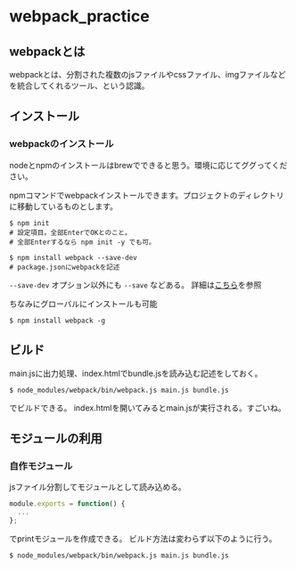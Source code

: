 # webpack_practice

## webpackとは
webpackとは、分割された複数のjsファイルやcssファイル、imgファイルなどを統合してくれるツール、という認識。

## インストール
### webpackのインストール
nodeとnpmのインストールはbrewでできると思う。環境に応じてググってください。

npmコマンドでwebpackインストールできます。プロジェクトのディレクトリに移動しているものとします。

```
$ npm init
# 設定項目。全部EnterでOKとのこと。
# 全部Enterするなら npm init -y でも可。

$ npm install webpack --save-dev
# package.jsonにwebpackを記述
```

`--save-dev` オプション以外にも `--save` などある。
詳細は[こちら](https://qiita.com/msakamoto_sf/items/a1ae46979a42d6948ebd#--save----save-dev----save-optional-%E3%81%AE%E9%81%95%E3%81%84)を参照

ちなみにグローバルにインストールも可能
```
$ npm install webpack -g
```

## ビルド
main.jsに出力処理、index.htmlでbundle.jsを読み込む記述をしておく。

```
$ node_modules/webpack/bin/webpack.js main.js bundle.js
```

でビルドできる。
index.htmlを開いてみるとmain.jsが実行される。すごいね。

## モジュールの利用
### 自作モジュール
jsファイル分割してモジュールとして読み込める。

```print.js
module.exports = function() {
  ...
};
```

でprintモジュールを作成できる。
ビルド方法は変わらず以下のように行う。

```
$ node_modules/webpack/bin/webpack.js main.js bundle.js
```


